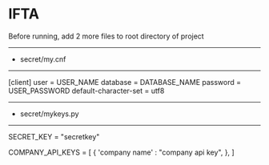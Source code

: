 # IFTA

Before running, add 2 more files to root directory of project

*****************
- secret/my.cnf
________________


[client]
user = USER_NAME
database = DATABASE_NAME
password = USER_PASSWORD
default-character-set = utf8



*****************
- secret/mykeys.py
________________


SECRET_KEY = "secretkey"

COMPANY_API_KEYS = [
	{
		'company name' : "company api key",
	},
]
